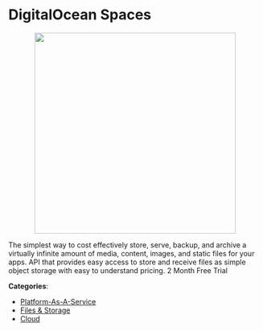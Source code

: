 # DigitalOcean Spaces
<p align="center">
    <img width="400" src="https://raw.githubusercontent.com/apis-list/apis-list/apis/digitalocean-spaces/logo_256x256.png" />
</p>

The simplest way to cost effectively store, serve, backup, and archive a virtually infinite amount of media, content, images, and static files for your apps. API that provides easy access to store and receive files as simple object storage with easy to understand pricing. 2 Month Free Trial



**Categories**:
- [Platform-As-A-Service](https://github.com/apis-list/apis-list#platform-as-a-service)
- [Files & Storage](https://github.com/apis-list/apis-list#files-and-storage)
- [Cloud](https://github.com/apis-list/apis-list#cloud)






